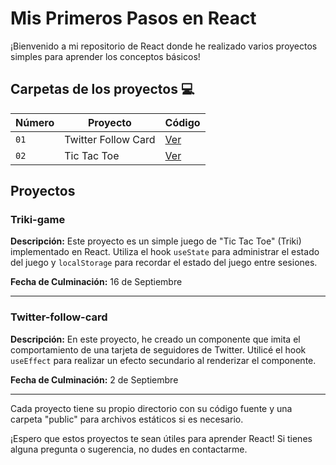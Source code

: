 # Mis Primeros Pasos en React

¡Bienvenido a mi repositorio de React donde he realizado varios proyectos simples para aprender los conceptos básicos!


## Carpetas de los proyectos 💻

| Número | Proyecto | Código 
| --- | --- | --- 
| `01` | Twitter Follow Card | [Ver](projects/twitter-follow-card/) 
| `02` | Tic Tac Toe | [Ver](projects/triki-game/) 


## Proyectos

### Triki-game

**Descripción:** Este proyecto es un simple juego de "Tic Tac Toe" (Triki) implementado en React. Utiliza el hook `useState` para administrar el estado del juego y `localStorage` para recordar el estado del juego entre sesiones. 

**Fecha de Culminación:** 16 de Septiembre

***

### Twitter-follow-card
**Descripción:** En este proyecto, he creado un componente que imita el comportamiento de una tarjeta de seguidores de Twitter. Utilicé el hook `useEffect` para realizar un efecto secundario al renderizar el componente. 

**Fecha de Culminación:** 2 de Septiembre
***

Cada proyecto tiene su propio directorio con su código fuente y una carpeta "public" para archivos estáticos si es necesario.


¡Espero que estos proyectos te sean útiles para aprender React! Si tienes alguna pregunta o sugerencia, no dudes en contactarme.